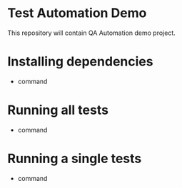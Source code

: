 # Test Automation Demo
This repository will contain QA Automation demo project.

# Installing dependencies
* command

# Running all tests
* command

# Running a single tests
* command
